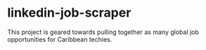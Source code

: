# linkedin-job-scraper

This project is geared towards pulling together as many global job opportunities for Caribbean techies.
